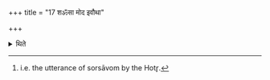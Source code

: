 +++
title = "17 शॐसा मोद इवौथा"

+++

<details><summary>थिते</summary>

17. In connection with the insertions (vyāhāva),[^1] the (Adhvaryu) responds with both śoṁsā moda iva and othā moda iva.  

[^1]: i.e. the utterance of sorsāvom by the Hotr̥.  
</details>
